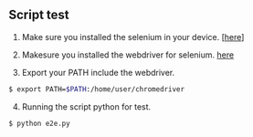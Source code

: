 ## Script test
1. Make sure you installed the selenium in your device.
[[here](https://www.selenium.dev/documentation/webdriver/getting_started/install_library/)]

2. Makesure you installed the webdriver for selenium.
[here](https://www.selenium.dev/documentation/webdriver/browsers/)

3. Export your PATH include the webdriver.
```bash
$ export PATH=$PATH:/home/user/chromedriver
```
4. Running the script python for test.
```bash
$ python e2e.py
```